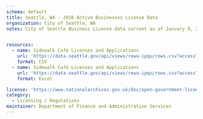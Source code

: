 ```yaml
---
schema: default
title: Seattle, WA - 2016 Active Businesses License Data
organization: City of Seattle, WA
notes: City of Seattle Business License data current as of January 9, 2017


resources:
  - name: Sidewalk Café Licenses and Applications
    url: 'https://data.seattle.gov/api/views/rewu-ipqu/rows.csv?accessType=DOWNLOAD'
    format: CSV
  - name: Sidewalk Café Licenses and Applications
    url: 'https://data.seattle.gov/api/views/rewu-ipqu/rows.csv?accessType=DOWNLOAD&bom=true&format=true'
    format: Excel

license: 'https://www.nationalarchives.gov.uk/doc/open-government-licence/version/3/'
category:
  - Licensing / Regulations
maintainer: Department of Finance and Administrative Services
---
```

